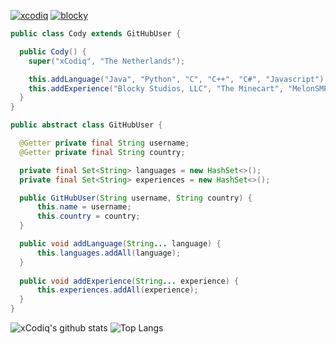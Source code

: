 <a href="https://twitter.com/xCodiq/" target="blank"><img src="https://img.shields.io/twitter/follow/xcodiq?logo=twitter&style=for-the-badge" alt="xcodiq" /></a> 
<a href="https://twitter.com/blockyllc/" target="blank"><img src="https://img.shields.io/twitter/follow/joingodwars?logo=twitter&style=for-the-badge" alt="blocky" /></a>

```java
public class Cody extends GitHubUser {

  public Cody() {
    super("xCodiq", "The Netherlands");

    this.addLanguage("Java", "Python", "C", "C++", "C#", "Javascript");
    this.addExperience("Blocky Studios, LLC", "The Minecart", "MelonSMP", "PineappleSMP", "Lands SMP", "Godwars", "Chasecraft LLC");
  }
}

public abstract class GitHubUser {

  @Getter private final String username;
  @Getter private final String country;

  private final Set<String> languages = new HashSet<>();
  private final Set<String> experiences = new HashSet<>();

  public GitHubUser(String username, String country) {
      this.name = username;
      this.country = country;
  }

  public void addLanguage(String... language) {
      this.languages.addAll(language);
  }
  
  public void addExperience(String... experience) {
      this.experiences.addAll(experience);
  }
}
```
![xCodiq's github stats](https://github-readme-stats.vercel.app/api?username=xCodiq&count_private=true&show_icons=true&theme=dark&hide_border=false) ![Top Langs](https://github-readme-stats.vercel.app/api/top-langs/?username=xCodiq&theme=dark&count_private=true)

